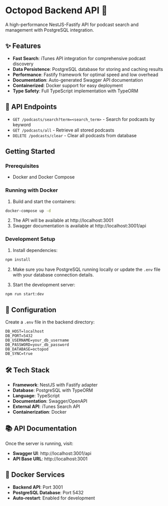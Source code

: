 # Octopod Backend API 🚀

A high-performance NestJS-Fastify API for podcast search and management with PostgreSQL integration.

## ✨ Features

- **Fast Search**: iTunes API integration for comprehensive podcast discovery
- **Data Persistence**: PostgreSQL database for storing and caching results
- **Performance**: Fastify framework for optimal speed and low overhead
- **Documentation**: Auto-generated Swagger API documentation
- **Containerized**: Docker support for easy deployment
- **Type Safety**: Full TypeScript implementation with TypeORM

## 📡 API Endpoints

- `GET /podcasts/search?term=<search_term>` - Search for podcasts by keyword
- `GET /podcasts/all` - Retrieve all stored podcasts
- `DELETE /podcasts/clear` - Clear all podcasts from database

## Getting Started

### Prerequisites

- Docker and Docker Compose

### Running with Docker

1. Build and start the containers:

```bash
docker-compose up -d
```

2. The API will be available at http://localhost:3001
3. Swagger documentation is available at http://localhost:3001/api

### Development Setup

1. Install dependencies:

```bash
npm install
```

2. Make sure you have PostgreSQL running locally or update the `.env` file with your database connection details.

3. Start the development server:

```bash
npm run start:dev
```

## 🔧 Configuration

Create a `.env` file in the backend directory:

```env
DB_HOST=localhost
DB_PORT=5432
DB_USERNAME=your_db_username
DB_PASSWORD=your_db_password
DB_DATABASE=octopod
DB_SYNC=true
```

## 🛠️ Tech Stack

- **Framework**: NestJS with Fastify adapter
- **Database**: PostgreSQL with TypeORM
- **Language**: TypeScript
- **Documentation**: Swagger/OpenAPI
- **External API**: iTunes Search API
- **Containerization**: Docker

## 📚 API Documentation

Once the server is running, visit:
- **Swagger UI**: http://localhost:3001/api
- **API Base URL**: http://localhost:3001

## 🐳 Docker Services

- **Backend API**: Port 3001
- **PostgreSQL Database**: Port 5432
- **Auto-restart**: Enabled for development
